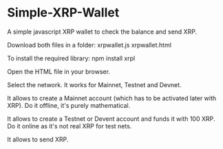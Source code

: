 # Simple-XRP-Wallet
A simple javascript XRP wallet to check the balance and send XRP.

Download both files in a folder: xrpwallet.js xrpwallet.html

To install the required library: npm install xrpl

Open the HTML file in your browser.

Select the network. It works for Mainnet, Testnet and Devnet.

It allows to create a Mainnet account (which has to be activated later with XRP). Do it offline, it's purely mathematical.

It allows to create a Testnet or Devent account and funds it with 100 XRP. Do it online as it's not real XRP for test nets.

It allows to send XRP.
